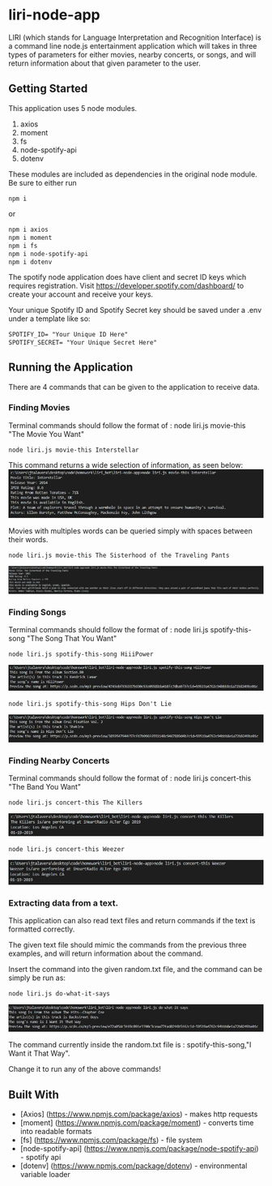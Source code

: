 # liri-node-app

LIRI (which stands for Language Interpretation and Recognition Interface) is a command line node.js  entertainment application which will takes in three types of parameters for either movies, nearby concerts, or songs, and will return information about that given parameter to the user.


## Getting Started

This application uses 5 node modules.

1. axios
2. moment
3. fs
4. node-spotify-api
5. dotenv

These modules are included as dependencies in the original node module. Be sure to either run

```
npm i
```

or
```
npm i axios
npm i moment
npm i fs
npm i node-spotify-api
npm i dotenv

```
The spotify node application does have client and secret ID keys which requires registration. Visit https://developer.spotify.com/dashboard/ to create your account and receive your keys.

Your unique Spotify ID and Spotify Secret key should be saved under a .env under a template like so:

```
SPOTIFY_ID= "Your Unique ID Here"
SPOTIFY_SECRET= "Your Unique Secret Here"
```

## Running the Application

There are 4 commands that can be given to the application to receive data.

### Finding Movies

Terminal commands should follow the format of : node liri.js movie-this "The Movie You Want"

```
node liri.js movie-this Interstellar

```
This command returns a wide selection of information, as seen below:
<img src="/assets/images/movie-this-example.JPG" alt="Interstellar Example">


Movies with multiples words can be queried simply with spaces between their words.

```
node liri.js movie-this The Sisterhood of the Traveling Pants

```
<img src="/assets/images/movie-this-example2.JPG" alt="Pants Example">


### Finding Songs

Terminal commands should follow the format of : node liri.js spotify-this-song "The Song That You Want"

```
node liri.js spotify-this-song HiiiPower

```
<img src="/assets/images/spotify-example.JPG" alt="HiiiPower Example">


```
node liri.js spotify-this-song Hips Don't Lie

```

<img src="/assets/images/spotify-example2.JPG" alt="Shakira Example">


### Finding Nearby Concerts

Terminal commands should follow the format of : node liri.js concert-this "The Band You Want"

```
node liri.js concert-this The Killers

```
<img src="/assets/images/concert-this.JPG" alt="The Killers Example">



```
node liri.js concert-this Weezer

```
<img src="/assets/images/concert-this2.JPG" alt="Weezer Example">


### Extracting data from a text.

This application can also read text files and return commands if the text is formatted correctly.

The given text file should mimic the commands from the previous three examples, and will return information about the command. 

Insert the command into the given random.txt file, and the command can be simply be run as:

```
node liri.js do-what-it-says

```

<img src="/assets/images/do-what-it-says.JPG" alt="Do Example">

The command currently inside the random.txt file is : spotify-this-song,"I Want it That Way".

Change it to run any of the above commands!
## Built With

* [Axios] (https://www.npmjs.com/package/axios) - makes http requests
* [moment] (https://www.npmjs.com/package/moment) - converts time into readable formats
* [fs] (https://www.npmjs.com/package/fs) - file system
* [node-spotify-api] (https://www.npmjs.com/package/node-spotify-api) - spotify api
* [dotenv] (https://www.npmjs.com/package/dotenv) - environmental variable loader





